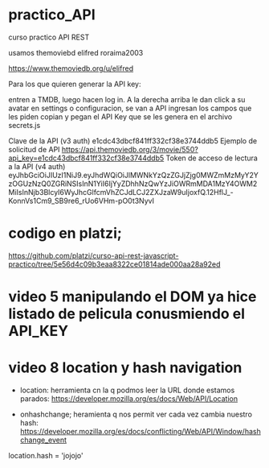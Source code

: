 # practico_API
curso practico API REST

usamos themoviebd
elifred
roraima2003

https://www.themoviedb.org/u/elifred

Para los que quieren generar la API key:

entren a TMDB, luego hacen log in.
A la derecha arriba le dan click a su avatar
en settings o configuracion, se van a API
ingresan los campos que les piden
copian y pegan el API Key que se les genera en el archivo secrets.js

Clave de la API (v3 auth)
e1cdc43dbcf841ff332cf38e3744ddb5
Ejemplo de solicitud de API
https://api.themoviedb.org/3/movie/550?api_key=e1cdc43dbcf841ff332cf38e3744ddb5
Token de acceso de lectura a la API (v4 auth)
eyJhbGciOiJIUzI1NiJ9.eyJhdWQiOiJlMWNkYzQzZGJjZjg0MWZmMzMyY2YzOGUzNzQ0ZGRiNSIsInN1YiI6IjYyZDhhNzQwYzJiOWRmMDA1MzY4OWM2MiIsInNjb3BlcyI6WyJhcGlfcmVhZCJdLCJ2ZXJzaW9uIjoxfQ.12HflJ_-KonnVs1Cm9_SB9re6_rUo6VHm-pO0t3NyvI


# codigo en platzi;
https://github.com/platzi/curso-api-rest-javascript-practico/tree/5e56d4c09b3eaa8322ce01814ade000aa28a92ed

# video 5 manipulando el DOM ya hice listado de pelicula conusmiendo el API_KEY

# video 8 location y hash navigation

- location: herramienta cn la q podmos leer la URL donde estamos parados: 
https://developer.mozilla.org/es/docs/Web/API/Location

- onhashchange; heramienta q nos permit ver cada vez cambia nuestro hash:
https://developer.mozilla.org/es/docs/conflicting/Web/API/Window/hashchange_event

location.hash = 'jojojo'

